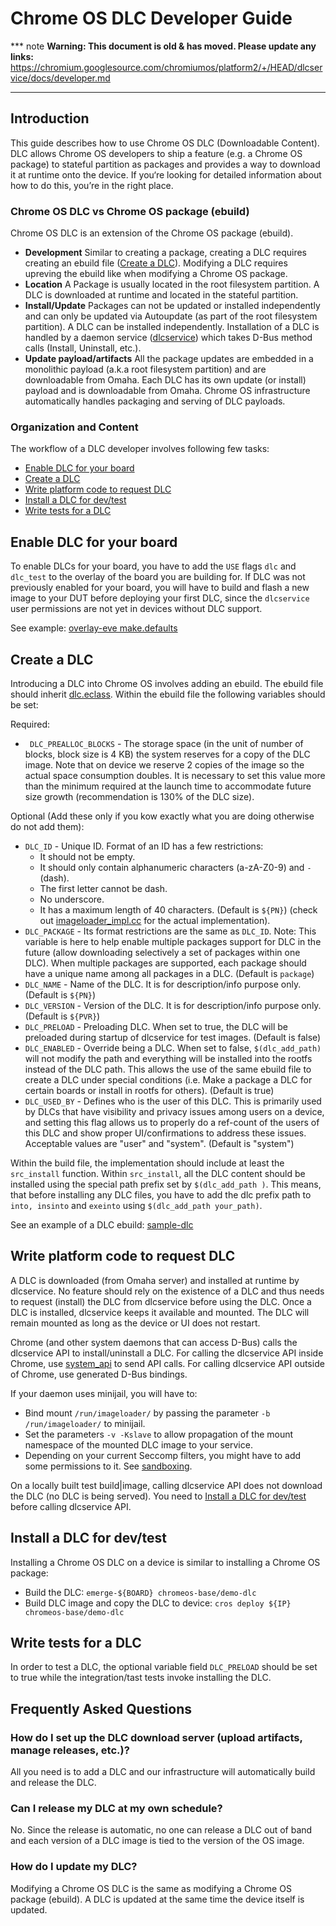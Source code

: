 # Chrome OS DLC Developer Guide

*** note
**Warning: This document is old & has moved.  Please update any links:**<br>
https://chromium.googlesource.com/chromiumos/platform2/+/HEAD/dlcservice/docs/developer.md
***

## Introduction

This guide describes how to use Chrome OS DLC (Downloadable Content).
DLC allows Chrome OS developers to ship a feature (e.g. a Chrome OS package) to
stateful partition as packages and provides a way to download it at runtime
onto the device. If you‘re looking for detailed information about how to do
this, you’re in the right place.

### Chrome OS DLC vs Chrome OS package (ebuild)

Chrome OS DLC is an extension of the Chrome OS package (ebuild).

*   **Development** Similar to creating a package, creating a DLC requires
    creating an ebuild file ([Create a DLC]). Modifying a DLC requires upreving
    the ebuild like when modifying a Chrome OS package.
*   **Location** A Package is usually located in the root filesystem partition.
    A DLC is downloaded at runtime and located in the stateful partition.
*   **Install/Update** Packages can not be updated or installed independently
    and can only be updated via Autoupdate (as part of the root filesystem
    partition). A DLC can be installed independently. Installation of a
    DLC is handled by a daemon service ([dlcservice]) which takes D-Bus method
    calls (Install, Uninstall, etc.).
*   **Update payload/artifacts** All the package updates are embedded in a
    monolithic payload (a.k.a root filesystem partition) and are downloadable
    from Omaha. Each DLC has its own update (or install) payload and
    is downloadable from Omaha. Chrome OS infrastructure automatically handles
    packaging and serving of DLC payloads.

### Organization and Content

The workflow of a DLC developer involves following few tasks:

* [Enable DLC for your board]
* [Create a DLC]
* [Write platform code to request DLC]
* [Install a DLC for dev/test]
* [Write tests for a DLC]

## Enable DLC for your board

To enable DLCs for your board, you have to add the `USE` flags `dlc` and
`dlc_test` to the overlay of the board you are building for.
If DLC was not previously enabled for your board, you will have to build and
flash a new image to your DUT before deploying your first DLC, since the
`dlcservice` user permissions are not yet in devices without DLC support.

See example: [overlay-eve make.defaults]

## Create a DLC

Introducing a DLC into Chrome OS involves adding an ebuild. The ebuild
file should inherit [dlc.eclass]. Within the ebuild file the following
variables should be set:

Required:
*   ` DLC_PREALLOC_BLOCKS` - The storage space (in the unit of number of blocks,
    block size is 4 KB) the system reserves for a copy of the DLC image.
    Note that on device we reserve 2 copies of the image so the actual
    space consumption doubles. It is necessary to set this value more than the
    minimum required at the launch time to accommodate future size growth
    (recommendation is 130% of the DLC size).

Optional (Add these only if you kow exactly what you are doing otherwise do not
add them):
*    `DLC_ID` - Unique ID. Format of an ID has a few restrictions:
     *    It should not be empty.
     *    It should only contain alphanumeric characters (a-zA-Z0-9) and `-`
          (dash).
     *    The first letter cannot be dash.
     *    No underscore.
     *    It has a maximum length of 40 characters.
    (Default is `${PN}`)
    (check out [imageloader_impl.cc] for the actual implementation).
*   `DLC_PACKAGE` - Its format restrictions are the same as `DLC_ID`. Note:
    This variable is here to help enable multiple packages support for DLC in
    the future (allow downloading selectively a set of packages within one
    DLC). When multiple packages are supported, each package should have a
    unique name among all packages in a DLC.
    (Default is `package`)
*   `DLC_NAME` - Name of the DLC.
    It is for description/info purpose only.
    (Default is `${PN}`)
*   `DLC_VERSION` - Version of the DLC.
    It is for description/info purpose only.
    (Default is `${PVR}`)
*   `DLC_PRELOAD` - Preloading DLC.
    When set to true, the DLC will be preloaded during startup of dlcservice
    for test images.
    (Default is false)
*   `DLC_ENABLED` - Override being a DLC.
    When set to false, `$(dlc_add_path)` will not modify the path and everything
    will be installed into the rootfs instead of the DLC path. This allows the
    use of the same ebuild file to create a DLC under special conditions (i.e.
    Make a package a DLC for certain boards or install in rootfs for others).
    (Default is true)
*   `DLC_USED_BY` - Defines who is the user of this DLC. This is
    primarily used by DLCs that have visibility and privacy issues among users
    on a device, and setting this flag allows us to properly do a ref-count of
    the users of this DLC and show proper UI/confirmations to address these
    issues. Acceptable values are "user" and "system".
    (Default is "system")

Within the build file, the implementation should include at least the
`src_install` function. Within `src_install`, all the DLC content should be
installed using the special path prefix set by `$(dlc_add_path )`. This means,
that before installing any DLC files, you have to add the dlc prefix path to
`into, insinto` and `exeinto` using `$(dlc_add_path your_path)`.

See an example of a DLC ebuild: [sample-dlc]

## Write platform code to request DLC

A DLC is downloaded (from Omaha server) and installed at runtime by dlcservice.
No feature should rely on the existence of a DLC and thus needs to request
(install) the DLC from dlcservice before using the DLC. Once a DLC is
installed, dlcservice keeps it available and mounted. The DLC will remain
mounted as long as the device or UI does not restart.

Chrome (and other system daemons that can access D-Bus) calls the dlcservice API
to install/uninstall a DLC. For calling the dlcservice API inside Chrome,
use [system_api] to send API calls. For calling dlcservice API outside of
Chrome, use generated D-Bus bindings.

If your daemon uses minijail, you will have to:
*   Bind mount `/run/imageloader/` by passing the parameter
    `-b /run/imageloader/` to minijail.
*   Set the parameters `-v -Kslave` to allow propagation of the mount namespace
    of the mounted DLC image to your service.
*   Depending on your current Seccomp filters, you might have to add some
    permissions to it. See [sandboxing].

On a locally built test build|image, calling dlcservice API does not download
the DLC (no DLC is being served). You need to
[Install a DLC for dev/test] before calling dlcservice API.

## Install a DLC for dev/test

Installing a Chrome OS DLC on a device is similar to installing a Chrome
OS package:

*   Build the DLC: `emerge-${BOARD} chromeos-base/demo-dlc`
*   Build DLC image and copy the DLC to device:
    `cros deploy ${IP} chromeos-base/demo-dlc`

## Write tests for a DLC

In order to test a DLC, the optional variable field `DLC_PRELOAD` should be set
to true while the integration/tast tests invoke installing the DLC.

## Frequently Asked Questions

### How do I set up the DLC download server (upload artifacts, manage releases, etc.)?

All you need is to add a DLC and our infrastructure will automatically build
and release the DLC.

### Can I release my DLC at my own schedule?

No. Since the release is automatic, no one can release a DLC out of band and
each version of a DLC image is tied to the version of the OS image.

### How do I update my DLC?

Modifying a Chrome OS DLC is the same as modifying a Chrome OS package (ebuild).
A DLC is updated at the same time the device itself is updated.

[dlcservice]: https://chromium.googlesource.com/chromiumos/platform2/+/HEAD/dlcservice
[Enable DLC for your board]: #Enable-DLC-for-your-board
[Create a DLC]: #Create-a-DLC
[Write platform code to request DLC]: #Write-platform-code-to-request-DLC
[Install a DLC for dev/test]: #install-a-dlc-for-dev_test
[Write tests for a DLC]: #Write-tests-for-a-DLC
[dlc.eclass]: https://chromium.googlesource.com/chromiumos/overlays/chromiumos-overlay/+/HEAD/eclass/dlc.eclass
[sandboxing]: https://chromium.googlesource.com/chromiumos/docs/+/HEAD/sandboxing.md
[system_api]: https://chromium.googlesource.com/chromiumos/platform2/+/HEAD/system_api
[imageloader_impl.cc]: https://chromium.googlesource.com/chromiumos/platform2/+/HEAD/imageloader/imageloader_impl.cc
[tast]: go/tast
[tast-deps]: go/tast-deps
[sample-dlc]: https://chromium.googlesource.com/chromiumos/overlays/chromiumos-overlay/+/HEAD/chromeos-base/sample-dlc/sample-dlc-1.0.0.ebuild
[overlay-eve make.defaults]: https://chromium.googlesource.com/chromiumos/overlays/board-overlays/+/HEAD/overlay-eve/profiles/base/make.defaults
